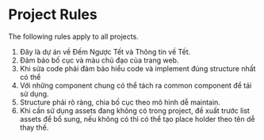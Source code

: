 Project Rules
=============
The following rules apply to all projects.
1. Đây là dự án về Đếm Ngược Tết và Thông tin về Tết.
2. Đảm bảo bố cục và màu chủ đạo của trang web.
3. Khi sửa code phải đảm bảo hiểu code và implement đúng structure nhất có thể
4. Với những component chung có thể tách ra common component để tái sử dụng.
5. Structure phải rõ ràng, chia bố cục theo mô hình dễ maintain.
6. Khi cần sử dụng assets đang không có trong project, đề xuất trước list assets để bổ sung, nếu không có thì có thể tạo place holder theo tên dễ thay thế.